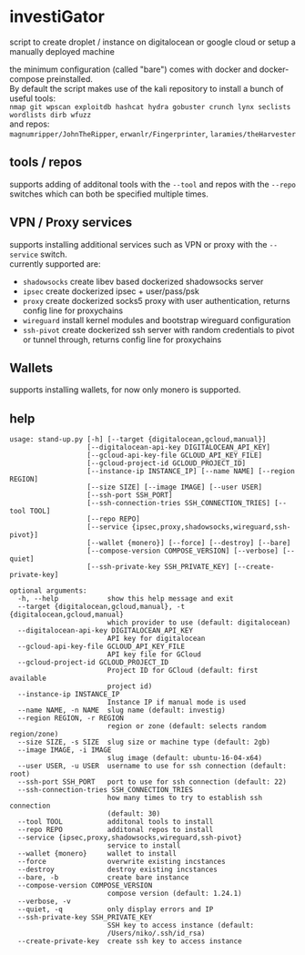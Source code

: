 # investiGator

script to create droplet / instance on digitalocean or google cloud or setup a manually deployed machine  

the minimum configuration (called "bare") comes with docker and docker-compose preinstalled.  
By default the script makes use of the kali repository to install a bunch of useful tools:  
`nmap git wpscan exploitdb hashcat hydra gobuster crunch lynx seclists wordlists dirb wfuzz`  
and repos:  
`magnumripper/JohnTheRipper`, `erwanlr/Fingerprinter`, `laramies/theHarvester`

## tools / repos
supports adding of additonal tools with the `--tool` and repos with the `--repo` switches which can both be specified multiple times.  


## VPN / Proxy services
supports installing additional services such as VPN or proxy with the `--service` switch.  
currently supported are:
- `shadowsocks` create libev based dockerized shadowsocks server
- `ipsec` create dockerized ipsec + user/pass/psk
- `proxy` create dockerized socks5 proxy with user authentication, returns config line for proxychains
- `wireguard` install kernel modules and bootstrap wireguard configuration
- `ssh-pivot` create dockerized ssh server with random credentials to pivot or tunnel through, returns config line for proxychains

## Wallets
supports installing wallets, for now only monero is supported.  

## help
```
usage: stand-up.py [-h] [--target {digitalocean,gcloud,manual}]
                   [--digitalocean-api-key DIGITALOCEAN_API_KEY]
                   [--gcloud-api-key-file GCLOUD_API_KEY_FILE]
                   [--gcloud-project-id GCLOUD_PROJECT_ID]
                   [--instance-ip INSTANCE_IP] [--name NAME] [--region REGION]
                   [--size SIZE] [--image IMAGE] [--user USER]
                   [--ssh-port SSH_PORT]
                   [--ssh-connection-tries SSH_CONNECTION_TRIES] [--tool TOOL]
                   [--repo REPO]
                   [--service {ipsec,proxy,shadowsocks,wireguard,ssh-pivot}]
                   [--wallet {monero}] [--force] [--destroy] [--bare]
                   [--compose-version COMPOSE_VERSION] [--verbose] [--quiet]
                   [--ssh-private-key SSH_PRIVATE_KEY] [--create-private-key]

optional arguments:
  -h, --help            show this help message and exit
  --target {digitalocean,gcloud,manual}, -t {digitalocean,gcloud,manual}
                        which provider to use (default: digitalocean)
  --digitalocean-api-key DIGITALOCEAN_API_KEY
                        API key for digitalocean
  --gcloud-api-key-file GCLOUD_API_KEY_FILE
                        API key file for GCloud
  --gcloud-project-id GCLOUD_PROJECT_ID
                        Project ID for GCloud (default: first available
                        project id)
  --instance-ip INSTANCE_IP
                        Instance IP if manual mode is used
  --name NAME, -n NAME  slug name (default: investig)
  --region REGION, -r REGION
                        region or zone (default: selects random region/zone)
  --size SIZE, -s SIZE  slug size or machine type (default: 2gb)
  --image IMAGE, -i IMAGE
                        slug image (default: ubuntu-16-04-x64)
  --user USER, -u USER  username to use for ssh connection (default: root)
  --ssh-port SSH_PORT   port to use for ssh connection (default: 22)
  --ssh-connection-tries SSH_CONNECTION_TRIES
                        how many times to try to establish ssh connection
                        (default: 30)
  --tool TOOL           additonal tools to install
  --repo REPO           additonal repos to install
  --service {ipsec,proxy,shadowsocks,wireguard,ssh-pivot}
                        service to install
  --wallet {monero}     wallet to install
  --force               overwrite existing incstances
  --destroy             destroy existing incstances
  --bare, -b            create bare instance
  --compose-version COMPOSE_VERSION
                        compose version (default: 1.24.1)
  --verbose, -v
  --quiet, -q           only display errors and IP
  --ssh-private-key SSH_PRIVATE_KEY
                        SSH key to access instance (default:
                        /Users/niko/.ssh/id_rsa)
  --create-private-key  create ssh key to access instance
  ```
